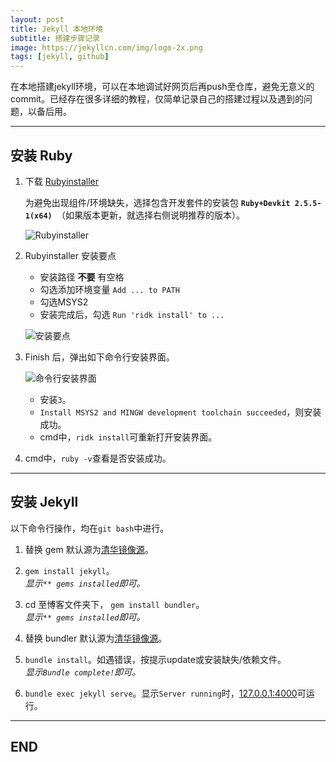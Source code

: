 ```yaml
---
layout: post
title: Jekyll 本地环境
subtitle: 搭建步骤记录
image: https://jekyllcn.com/img/logo-2x.png
tags: [jekyll, github]
---
```


在本地搭建jekyll环境，可以在本地调试好网页后再push至仓库，避免无意义的commit。已经存在很多详细的教程，仅简单记录自己的搭建过程以及遇到的问题，以备后用。

---

安装 Ruby
---

1. 下载 [Rubyinstaller](https://rubyinstaller.org/downloads/)
    
    为避免出现组件/环境缺失，选择包含开发套件的安装包 **`Ruby+Devkit 2.5.5-1(x64) `**（如果版本更新，就选择右侧说明推荐的版本）。

    ![Rubyinstaller](https://img.lausdeo.cf/post/rubyinstaller.png)

2. Rubyinstaller 安装要点

    - 安装路径 **不要** 有空格
    - 勾选添加环境变量 `Add ... to PATH`
    - 勾选MSYS2
    - 安装完成后，勾选 `Run 'ridk install' to ...`

    ![安装要点](https://img.lausdeo.cf/post/mysy2.png)

3. Finish 后，弹出如下命令行安装界面。

    ![命令行安装界面](https://img.lausdeo.cf/post/finish.png)

    - 安装`3`。
    - `Install MSYS2 and MINGW development toolchain succeeded`，则安装成功。
    - cmd中，`ridk install`可重新打开安装界面。

4. cmd中，`ruby -v`查看是否安装成功。

---

安装 Jekyll
---

以下命令行操作，均在`git bash`中进行。

1.  替换 gem 默认源为[清华镜像源](https://mirror.tuna.tsinghua.edu.cn/help/rubygems/)。

2. `gem install jekyll`。  
    _显示`** gems installed`即可。_

3.  cd 至博客文件夹下， `gem install bundler`。  
    _显示`** gems installed`即可。_

4.  替换 bundler 默认源为[清华镜像源](https://mirror.tuna.tsinghua.edu.cn/help/rubygems/)。

5.  `bundle install`。如遇错误，按提示update或安装缺失/依赖文件。  
    _显示`Bundle complete!`即可。_

6.  `bundle exec jekyll serve`。显示`Server running`时，[127.0.0.1:4000](http://127.0.0.1:4000/)可运行。

---

END
---